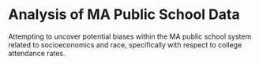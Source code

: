 # Analysis of MA Public School Data
Attempting to uncover potential biases within the MA public school system related to socioeconomics and race, specifically with respect to college attendance rates.
